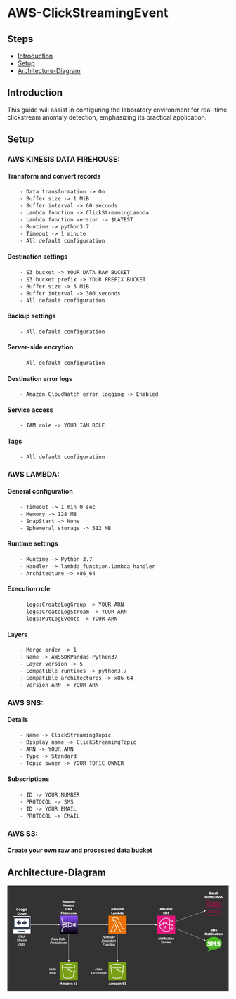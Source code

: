 # AWS-ClickStreamingEvent
## Steps
- [Introduction](##Introduction)
- [Setup](##Setup)
- [Architecture-Diagram](##Architecture-Diagram)

## Introduction
This guide will assist in configuring the laboratory environment for real-time clickstream anomaly detection, emphasizing its practical application.

## Setup
###  AWS KINESIS DATA FIREHOUSE:

#### Transform and convert records
        - Data transformation -> On
        - Buffer size -> 1 MiB
        - Buffer interval -> 60 seconds
        - Lambda function -> ClickStreamingLambda
        - Lambda function version -> $LATEST
        - Runtime -> python3.7
        - Timeout -> 1 minute
        - All default configuration

#### Destination settings
        - S3 bucket -> YOUR DATA RAW BUCKET
        - S3 bucket prefix -> YOUR PREFIX BUCKET
        - Buffer size -> 5 MiB
        - Buffer interval -> 300 seconds
        - All default configuration

#### Backup settings
        - All default configuration

#### Server-side encrytion
        - All default configuration

#### Destination error logs
        - Amazon CloudWatch error logging -> Enabled

#### Service access
        - IAM role -> YOUR IAM ROLE

#### Tags
        - All default configuration

###  AWS LAMBDA:

#### General configuration
        - Timeout -> 1 min 0 sec
        - Memory -> 128 MB
        - SnapStart -> None
        - Ephemeral storage -> 512 MB

#### Runtime settings
        - Runtime -> Python 3.7
        - Handler -> lambda_function.lambda_handler
        - Architecture -> x86_64

#### Execution role
        - logs:CreateLogGroup -> YOUR ARN  
        - logs:CreateLogStream -> YOUR ARN 
        - logs:PutLogEvents -> YOUR ARN 
 
#### Layers
        - Merge order -> 1
        - Name -> AWSSDKPandas-Python37
        - Layer version -> 5
        - Compatible runtimes -> python3.7
        - Compatible architectures -> x86_64
        - Version ARN -> YOUR ARN

### AWS SNS:

#### Details
        - Name -> ClickStreamingTopic
        - Display name -> ClickStreamingTopic
        - ARN -> YOUR ARN
        - Type -> Standard
        - Topic owner -> YOUR TOPIC OWNER

#### Subscriptions
        - ID -> YOUR NUMBER
        - PROTOCOL -> SMS
        - ID -> YOUR EMAIL
        - PROTOCOL -> EMAIL

### AWS S3:

#### Create your own raw and processed data bucket


## Architecture-Diagram
![Architecture Diagram](AWS_ClickStreaming.jpg)
